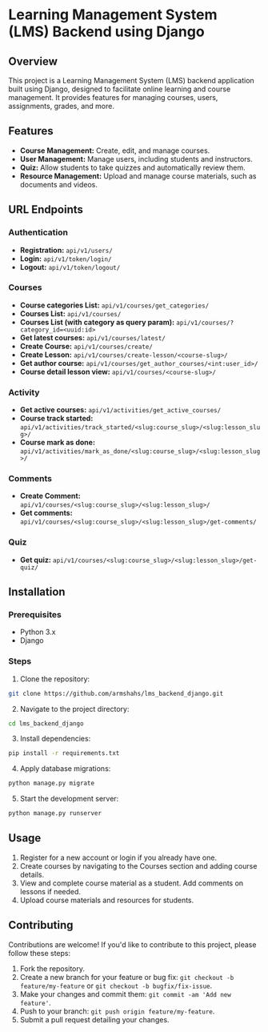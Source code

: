 # Learning Management System (LMS) Backend using Django

## Overview

This project is a Learning Management System (LMS) backend application built using Django, designed to facilitate online learning and course management. It provides features for managing courses, users, assignments, grades, and more.

## Features

- **Course Management:** Create, edit, and manage courses.
- **User Management:** Manage users, including students and instructors.
- **Quiz:** Allow students to take quizzes and automatically review them.
- **Resource Management:** Upload and manage course materials, such as documents and videos.

## URL Endpoints


### Authentication

- **Registration:** `api/v1/users/`
- **Login:** `api/v1/token/login/`
- **Logout:** `api/v1/token/logout/`


### Courses

- **Course categories List:** `api/v1/courses/get_categories/`
- **Courses List:** `api/v1/courses/`
- **Courses List (with category as query param):** `api/v1/courses/?category_id=<uuid:id>`
- **Get latest courses:** `api/v1/courses/latest/`
- **Create Course:** `api/v1/courses/create/`
- **Create Lesson:** `api/v1/courses/create-lesson/<course-slug>/`
- **Get author course:** `api/v1/courses/get_author_courses/<int:user_id>/`
- **Course detail lesson view:** `api/v1/courses/<course-slug>/`



### Activity

- **Get active courses:** `api/v1/activities/get_active_courses/`
- **Course track started:** `api/v1/activities/track_started/<slug:course_slug>/<slug:lesson_slug>/`
- **Course mark as done:** `api/v1/activities/mark_as_done/<slug:course_slug>/<slug:lesson_slug>/`


### Comments

- **Create Comment:** `api/v1/courses/<slug:course_slug>/<slug:lesson_slug>/`
- **Get comments:** `api/v1/courses/<slug:course_slug>/<slug:lesson_slug>/get-comments/`


### Quiz

- **Get quiz:** `api/v1/courses/<slug:course_slug>/<slug:lesson_slug>/get-quiz/`






## Installation

### Prerequisites

- Python 3.x
- Django

### Steps

1. Clone the repository:

```bash
git clone https://github.com/armshahs/lms_backend_django.git
```

2. Navigate to the project directory:

```bash
cd lms_backend_django
```

3. Install dependencies:

```bash
pip install -r requirements.txt
```

4. Apply database migrations:

```bash
python manage.py migrate
```

5. Start the development server:

```bash
python manage.py runserver
```

## Usage

1. Register for a new account or login if you already have one.
2. Create courses by navigating to the Courses section and adding course details.
3. View and complete course material as a student. Add comments on lessons if needed.
6. Upload course materials and resources for students.

## Contributing

Contributions are welcome! If you'd like to contribute to this project, please follow these steps:

1. Fork the repository.
2. Create a new branch for your feature or bug fix: `git checkout -b feature/my-feature` or `git checkout -b bugfix/fix-issue`.
3. Make your changes and commit them: `git commit -am 'Add new feature'`.
4. Push to your branch: `git push origin feature/my-feature`.
5. Submit a pull request detailing your changes.
